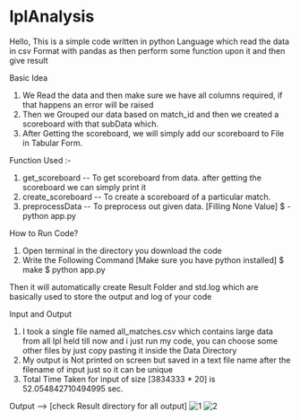 # IplAnalysis
Hello, This is a simple code written in python Language which read the data in csv Format with pandas as then
perform some function upon it and then give result


Basic Idea
1. We Read the data and then make sure we have all columns required, if that happens an error will be raised
2. Then we Grouped our data based on match_id and then we created a scoreboard with that subData which.
3. After Getting the scoreboard, we will simply add our scoreboard to File in Tabular Form.

Function Used :-
1. get_scoreboard -- To get scoreboard from data. after getting the scoreboard we can simply print it
2. create_scoreboard -- To create a scoreboard of a particular match.
3. preprocessData -- To preprocess out given data. [Filling None Value]
$ - python app.py

How to Run Code?
1. Open terminal in the directory you download the code
2. Write the Following Command [Make sure you have python installed]
$ make
$ python app.py

Then it will automatically create Result Folder and std.log which are basically used to store the output and log of your code

Input and Output
1. I took a single file named all_matches.csv which contains large data from all Ipl held till now and i just run my code, you can choose some other files by just copy pasting it inside the Data Directory
2. My output is Not printed on screen but saved in a text file name after the filename of input just so it can be unique
3. Total Time Taken for input of size [3834333 * 20] is  52.054842710494995 sec.

Output --> [check Result directory for all output]
![1](https://user-images.githubusercontent.com/63579929/134809593-f1f3a9ba-31ac-4834-ba05-0993694a11ae.png)
![2](https://user-images.githubusercontent.com/63579929/134809607-2a327573-0e19-4c27-a239-bcfe425fb1e5.png)
